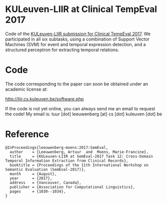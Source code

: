 # KULeuven-LIIR at Clinical TempEval 2017

Code of the [KULeuven-LIIR submission for Clinical TempEval 2017](http://aclweb.org/anthology/S/S17/S17-2181.pdf). We participated in all six subtasks, using a combination of Support Vector Machines (SVM) for event and temporal expression detection, and a structured perceptron for extracting temporal relations.

# Code
The code corresponding to the paper can soon be obtained under an academic license at:

http://liir.cs.kuleuven.be/software.php

If the code is not yet online, you can always send me an email to request the code! My email is: tuur [dot] leeuwenberg [at] cs [dot] kuleuven [dot] be

# Reference

```
@InProceedings{leeuwenberg-moens:2017:SemEval,
  author    = {Leeuwenberg, Artuur  and  Moens, Marie-Francine},
  title     = {KULeuven-LIIR at SemEval-2017 Task 12: Cross-Domain Temporal Information Extraction from Clinical Records},
  booktitle = {Proceedings of the 11th International Workshop on Semantic Evaluation (SemEval-2017)},
  month     = {August},
  year      = {2017},
  address   = {Vancouver, Canada},
  publisher = {Association for Computational Linguistics},
  pages     = {1030--1034},
}
```

